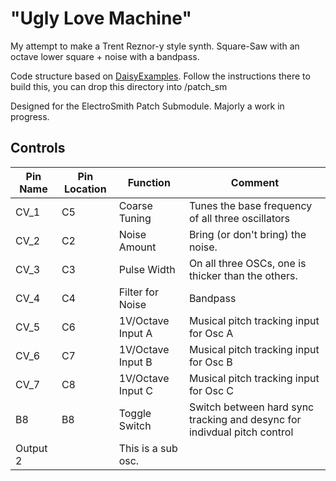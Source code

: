 # "Ugly Love Machine"

My attempt to make a Trent Reznor-y style synth. Square-Saw with an octave lower square + noise with a bandpass.

Code structure based on [DaisyExamples](https://github.com/electro-smith/DaisyExamples). Follow the instructions there to build this, you can drop this directory into /patch_sm

Designed for the ElectroSmith Patch Submodule. Majorly a work in progress.
## Controls

| Pin Name | Pin Location | Function | Comment |
| --- | --- | --- | --- |
| CV_1 | C5 | Coarse Tuning | Tunes the base frequency of all three oscillators |
| CV_2 | C2 | Noise Amount | Bring (or don't bring) the noise. |
| CV_3 | C3 | Pulse Width | On all three OSCs, one is thicker than the others. |
| CV_4 | C4 | Filter for Noise | Bandpass |
| CV_5 | C6 | 1V/Octave Input A | Musical pitch tracking input for Osc A|
| CV_6 | C7 | 1V/Octave Input B | Musical pitch tracking input for Osc B |
| CV_7 | C8 | 1V/Octave Input C | Musical pitch tracking input for Osc C|
| B8 | B8 | Toggle Switch | Switch between hard sync tracking and desync for indivdual pitch control |
| Output 2 | | This is a sub osc.

